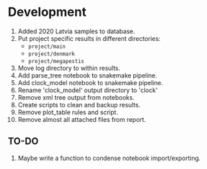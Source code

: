 # Development

1. Added 2020 Latvia samples to database.
1. Put project specific results in different directories:
    - ```project/main```
    - ```project/denmark```
    - ```project/megapestis```
1. Move log directory to within results.
1. Add parse_tree notebook to snakemake pipeline.
1. Add clock_model notebook to snakemake pipeline.
1. Rename 'clock_model' output directory to 'clock'
1. Remove xml tree output from notebooks.
1. Create scripts to clean and backup results.
1. Remove plot_table rules and script.
1. Remove almost all attached files from report.

## TO-DO

1. Maybe write a function to condense notebook import/exporting.
